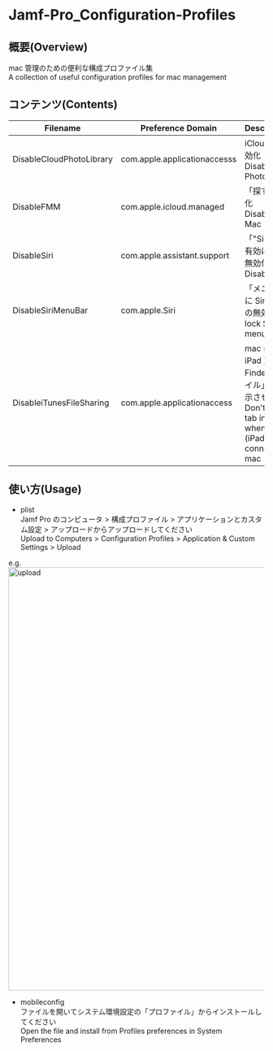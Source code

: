 # Jamf-Pro_Configuration-Profiles

## 概要(Overview)
mac 管理のための便利な構成プロファイル集 <br/>
A collection of useful configuration profiles for mac management

## コンテンツ(Contents)
 | Filename | Preference Domain | Description(J/E) |
 | --- | --- | --- |
 | DisableCloudPhotoLibrary | com.apple.applicationaccesss | iCloud 写真を無効化 <br /> Disable iCloud Photos |
 | DisableFMM | com.apple.icloud.managed | 「探す」を無効化 <br/> Disable Find My Mac |
 | DisableSiri | com.apple.assistant.support | 「"Siri に頼む"を有効にする」の無効化 <br/> Disable Siri |
 | DisableSiriMenuBar | com.apple.Siri | 「メニューバーに Siri を表示」の無効化 <br/> lock Siri’s menubar icon |
 | DisableiTunesFileSharing | com.apple.applicationaccess | mac にiPhone ( iPad ) 接続時、Finder に「ファイル」タブを表示させない <br/> Don't show File tab in Finder when iPhone (iPad) is connected to mac |

## 使い方(Usage)

- plist <br/>
Jamf Pro のコンピュータ > 構成プロファイル > アプリケーションとカスタム設定 > アップロードからアップロードしてください <br/>
Upload to Computers > Configuration Profiles > Application & Custom Settings > Upload <br/>

e.g. <br/>
<img width="834" alt="upload" src="https://user-images.githubusercontent.com/90596025/170526866-22b3d239-a0a5-4c34-afde-732f5aa63025.png"> <br/>

- mobileconfig <br/>
ファイルを開いてシステム環境設定の「プロファイル」からインストールしてください <br/>
Open the file and install from Profiles preferences in System Preferences <br/> <br/>
